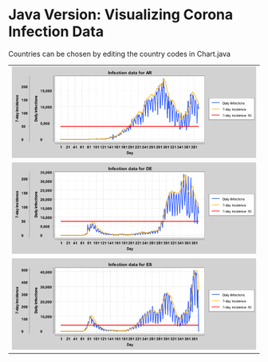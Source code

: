 # Java Version: Visualizing Corona Infection Data

Countries can be chosen by editing the country codes in Chart.java

| |
| --- |
| ![AR Diagram](output/AR.png) |
| ![DE Diagram](output/DE.png) |
| ![ES Diagram](output/ES.png) |
